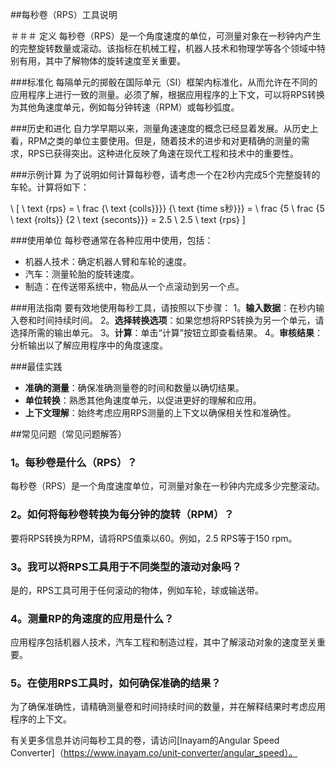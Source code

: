 ##每秒卷（RPS）工具说明

＃＃＃ 定义
每秒卷（RPS）是一个角度速度的单位，可测量对象在一秒钟内产生的完整旋转数量或滚动。该指标在机械工程，机器人技术和物理学等各个领域中特别有用，其中了解物体的旋转速度至关重要。

###标准化
每隔单元的掷骰在国际单元（SI）框架内标准化，从而允许在不同的应用程序上进行一致的测量。必须了解，根据应用程序的上下文，可以将RPS转换为其他角速度单元，例如每分钟转速（RPM）或每秒弧度。

###历史和进化
自力学早期以来，测量角速速度的概念已经显着发展。从历史上看，RPM之类的单位主要使用。但是，随着技术的进步和对更精确的测量的需求，RPS已获得突出。这种进化反映了角速在现代工程和技术中的重要性。

###示例计算
为了说明如何计算每秒卷，请考虑一个在2秒内完成5个完整旋转的车轮。计算将如下：

\ [
\ text {rps} = \ frac {\ text {colls}}}} {\ text {time s秒}}} = \ frac {5 \ frac {5 \ text {rolts}} {2 \ text {seconts}}} = 2.5 \ 2.5 \ text {rps}
\]

###使用单位
每秒卷通常在各种应用中使用，包括：
- 机器人技术：确定机器人臂和车轮的速度。
- 汽车：测量轮胎的旋转速度。
- 制造：在传送带系统中，物品从一个点滚动到另一个点。

###用法指南
要有效地使用每秒工具，请按照以下步骤：
1。**输入数据**：在秒内输入卷和时间持续时间。
2。**选择转换选项**：如果您想将RPS转换为另一个单元，请选择所需的输出单元。
3。**计算**：单击“计算”按钮立即查看结果。
4。**审核结果**：分析输出以了解应用程序中的角度速度。

###最佳实践
-  **准确的测量**：确保准确测量卷的时间和数量以确切结果。
-  **单位转换**：熟悉其他角速度单元，以促进更好的理解和应用。
-  **上下文理解**：始终考虑应用RPS测量的上下文以确保相关性和准确性。

##常见问题（常见问题解答）

### 1。每秒卷是什么（RPS）？
每秒卷（RPS）是一个角度速度单位，可测量对象在一秒钟内完成多少完整滚动。

### 2。如何将每秒卷转换为每分钟的旋转（RPM）？
要将RPS转换为RPM，请将RPS值乘以60。例如，2.5 RPS等于150 rpm。

### 3。我可以将RPS工具用于不同类型的滚动对象吗？
是的，RPS工具可用于任何滚动的物体，例如车轮，球或输送带。

### 4。测量RP的角速度的应用是什么？
应用程序包括机器人技术，汽车工程和制造过程，其中了解滚动对象的速度至关重要。

### 5。在使用RPS工具时，如何确保准确的结果？
为了确保准确性，请精确测量卷和时间持续时间的数量，并在解释结果时考虑应用程序的上下文。

有关更多信息并访问每秒工具的卷，请访问[Inayam的Angular Speed Converter]（https://www.inayam.co/unit-converter/angular_speed）。